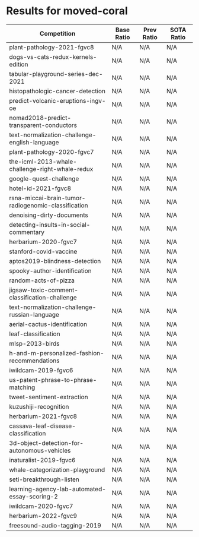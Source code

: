 # Results for moved-coral

| Competition | Base Ratio | Prev Ratio | SOTA Ratio |
|-------------|------------|------------|------------|
| plant-pathology-2021-fgvc8 | N/A | N/A | N/A |
| dogs-vs-cats-redux-kernels-edition | N/A | N/A | N/A |
| tabular-playground-series-dec-2021 | N/A | N/A | N/A |
| histopathologic-cancer-detection | N/A | N/A | N/A |
| predict-volcanic-eruptions-ingv-oe | N/A | N/A | N/A |
| nomad2018-predict-transparent-conductors | N/A | N/A | N/A |
| text-normalization-challenge-english-language | N/A | N/A | N/A |
| plant-pathology-2020-fgvc7 | N/A | N/A | N/A |
| the-icml-2013-whale-challenge-right-whale-redux | N/A | N/A | N/A |
| google-quest-challenge | N/A | N/A | N/A |
| hotel-id-2021-fgvc8 | N/A | N/A | N/A |
| rsna-miccai-brain-tumor-radiogenomic-classification | N/A | N/A | N/A |
| denoising-dirty-documents | N/A | N/A | N/A |
| detecting-insults-in-social-commentary | N/A | N/A | N/A |
| herbarium-2020-fgvc7 | N/A | N/A | N/A |
| stanford-covid-vaccine | N/A | N/A | N/A |
| aptos2019-blindness-detection | N/A | N/A | N/A |
| spooky-author-identification | N/A | N/A | N/A |
| random-acts-of-pizza | N/A | N/A | N/A |
| jigsaw-toxic-comment-classification-challenge | N/A | N/A | N/A |
| text-normalization-challenge-russian-language | N/A | N/A | N/A |
| aerial-cactus-identification | N/A | N/A | N/A |
| leaf-classification | N/A | N/A | N/A |
| mlsp-2013-birds | N/A | N/A | N/A |
| h-and-m-personalized-fashion-recommendations | N/A | N/A | N/A |
| iwildcam-2019-fgvc6 | N/A | N/A | N/A |
| us-patent-phrase-to-phrase-matching | N/A | N/A | N/A |
| tweet-sentiment-extraction | N/A | N/A | N/A |
| kuzushiji-recognition | N/A | N/A | N/A |
| herbarium-2021-fgvc8 | N/A | N/A | N/A |
| cassava-leaf-disease-classification | N/A | N/A | N/A |
| 3d-object-detection-for-autonomous-vehicles | N/A | N/A | N/A |
| inaturalist-2019-fgvc6 | N/A | N/A | N/A |
| whale-categorization-playground | N/A | N/A | N/A |
| seti-breakthrough-listen | N/A | N/A | N/A |
| learning-agency-lab-automated-essay-scoring-2 | N/A | N/A | N/A |
| iwildcam-2020-fgvc7 | N/A | N/A | N/A |
| herbarium-2022-fgvc9 | N/A | N/A | N/A |
| freesound-audio-tagging-2019 | N/A | N/A | N/A |
